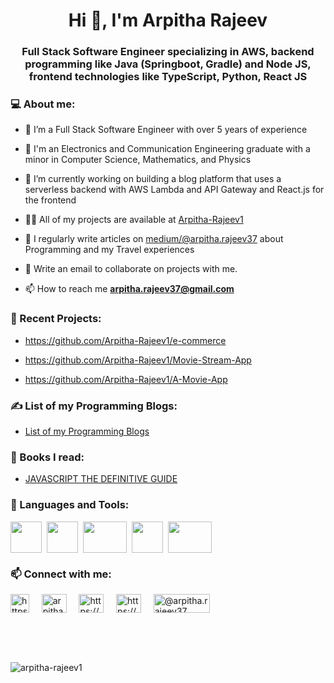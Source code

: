 <h1 align="center">Hi 👋, I'm Arpitha Rajeev</h1>
<h3 align="center">Full Stack Software Engineer specializing in AWS, backend programming like Java (Springboot, Gradle) and Node JS, frontend technologies like TypeScript, Python, React JS</h3>

 <h3 align="left">💻 About me:</h3>

- 🔭 I’m a Full Stack Software Engineer with over 5 years of experience

- 🌱 I'm an Electronics and Communication Engineering graduate with a minor in Computer Science, Mathematics, and Physics

- 👯 I’m currently working on building a blog platform that uses a serverless backend with AWS Lambda and API Gateway and React.js for the frontend

- 👨‍💻 All of my projects are available at [Arpitha-Rajeev1](https://github.com/Arpitha-Rajeev1)

- 📝 I regularly write articles on [medium/@arpitha.rajeev37](https://medium.com/@arpitha.rajeev37) about Programming and my Travel experiences

- 💬 Write an email to collaborate on projects with me.

- 📫 How to reach me **arpitha.rajeev37@gmail.com**

<h3 align="left">🔧 Recent Projects:</h3>

- https://github.com/Arpitha-Rajeev1/e-commerce

- https://github.com/Arpitha-Rajeev1/Movie-Stream-App

- https://github.com/Arpitha-Rajeev1/A-Movie-App

<h3 align="left">✍ List of my Programming Blogs:</h3>

- [List of my Programming Blogs](https://medium.com/@arpitha.rajeev37/list-of-my-programming-blogs-a5205c4429ac)

<h3 align="left">📖 Books I read:</h3>

- <a href="https://m.media-amazon.com/images/P/B088P9Q6BB.01._SCLZZZZZZZ_SX500_.jpg" target="_blank">JAVASCRIPT THE DEFINITIVE GUIDE</a> &nbsp;

<h3 align="left">🔧 Languages and Tools:</h3>
<p align="left">
 <img align="center" src="https://www.computerhope.com/jargon/j/javascript.png" height="50" width="50" />&nbsp;
 <img align="center" src="https://www.tutorialsteacher.com/Content/images/home/typescript.svg" height="50" width="50" />&nbsp;
 <img align="center" src="https://www.datocms-assets.com/45470/1631110818-logo-react-js.png" height="50" width="70" />&nbsp;
 <img align="center" src="https://www.rlogical.com/wp-content/uploads/2021/08/Rlogical-Blog-Images-thumbnail.png" height="50" width="50" />&nbsp;
 <img align="center" src="https://www.devonblog.com/wp-content/uploads/2022/06/tailwind-thumb.jpg" height="50" width="70" />&nbsp;
</p>
 
<h3 align="left">📫 Connect with me:</h3>

<p align="left">
 <a href="https://www.linkedin.com/in/arpitha-rajeev-1107b3203/" target="_blank"><img align="center" src="https://cdn-icons-png.flaticon.com/512/145/145807.png" alt="https://www.linkedin.com/in/arpitha-rajeev-1107b3203/" height="30" width="30" /></a> &nbsp; &nbsp;
 <a href="https://twitter.com/arpitha_rajeev" target="_blank"><img align="center" src="https://seeklogo.com/images/T/twitter-logo-C591CF37A1-seeklogo.com.png" alt="arpitha_rajeev" height="30" width="40" /></a> &nbsp; &nbsp;
 <a href="https://arpitha-rajeev.hashnode.dev/" target="_blank"><img align="center" src="https://cdn.hashnode.com/res/hashnode/image/upload/v1611902473383/CDyAuTy75.png?auto=compress" alt="https://arpitha-rajeev.hashnode.dev/" height="30" width="40" /></a> &nbsp; &nbsp;
 <a href="https://dev.to/arpitharajeev1" target="_blank"><img align="center" src="https://res.cloudinary.com/practicaldev/image/fetch/s--R9qwOwpC--/c_limit%2Cf_auto%2Cfl_progressive%2Cq_auto%2Cw_880/https://thepracticaldev.s3.amazonaws.com/i/78hs31fax49uwy6kbxyw.png" alt="https://dev.to/arpitharajeev1" height="30" width="40" /></a> &nbsp; &nbsp;
 <a href="https://medium.com/@arpitha.rajeev37" target="_blank"><img align="center" src="https://miro.medium.com/max/8976/1*Ra88BZ-CSTovFS2ZSURBgg.png" alt="@arpitha.rajeev37" height="30" width="90" /></a>
</p>


<br />
<br />
<br />

<p><img align="center" src="https://github-readme-stats.vercel.app/api/top-langs?username=arpitha-rajeev1&show_icons=true&locale=en&layout=compact" alt="arpitha-rajeev1" /></p>
